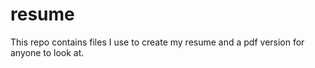 # resume

This repo contains files I use to create my resume and a pdf version for anyone to look at. 
